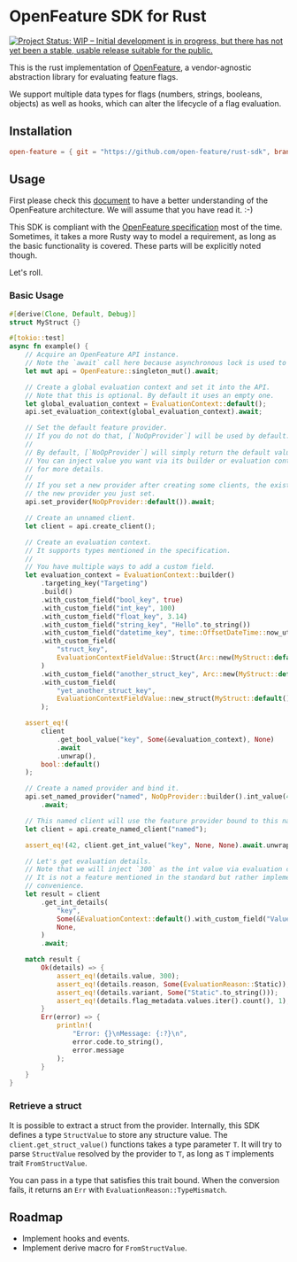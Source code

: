 # OpenFeature SDK for Rust

[![Project Status: WIP – Initial development is in progress, but there has not yet been a stable, usable release suitable for the public.](https://www.repostatus.org/badges/latest/wip.svg)](https://www.repostatus.org/#wip)

This is the rust implementation of [OpenFeature](https://openfeature.dev), a vendor-agnostic abstraction library for evaluating feature flags.

We support multiple data types for flags (numbers, strings, booleans, objects) as well as hooks, which can alter the lifecycle of a flag evaluation.

## Installation

```toml
open-feature = { git = "https://github.com/open-feature/rust-sdk", branch = "main" }
```

## Usage

First please check this [document](https://openfeature.dev/docs/reference/intro) to have a better understanding of the OpenFeature architecture. We will assume that you have read it. :-)

This SDK is compliant with the [OpenFeature specification](https://openfeature.dev/specification/) most of the time. Sometimes, it takes a more Rusty way to model a requirement, as long as the basic functionality is covered. These parts will be explicitly noted though.

Let's roll.

### Basic Usage

```rust
#[derive(Clone, Default, Debug)]
struct MyStruct {}

#[tokio::test]
async fn example() {
    // Acquire an OpenFeature API instance.
    // Note the `await` call here because asynchronous lock is used to guarantee thread safety.
    let mut api = OpenFeature::singleton_mut().await;

    // Create a global evaluation context and set it into the API.
    // Note that this is optional. By default it uses an empty one.
    let global_evaluation_context = EvaluationContext::default();
    api.set_evaluation_context(global_evaluation_context).await;

    // Set the default feature provider.
    // If you do not do that, [`NoOpProvider`] will be used by default.
    //
    // By default, [`NoOpProvider`] will simply return the default value of each type.
    // You can inject value you want via its builder or evaluation context. See its document
    // for more details.
    //
    // If you set a new provider after creating some clients, the existing clients will pick up
    // the new provider you just set.
    api.set_provider(NoOpProvider::default()).await;

    // Create an unnamed client.
    let client = api.create_client();

    // Create an evaluation context.
    // It supports types mentioned in the specification.
    //
    // You have multiple ways to add a custom field.
    let evaluation_context = EvaluationContext::builder()
        .targeting_key("Targeting")
        .build()
        .with_custom_field("bool_key", true)
        .with_custom_field("int_key", 100)
        .with_custom_field("float_key", 3.14)
        .with_custom_field("string_key", "Hello".to_string())
        .with_custom_field("datetime_key", time::OffsetDateTime::now_utc())
        .with_custom_field(
            "struct_key",
            EvaluationContextFieldValue::Struct(Arc::new(MyStruct::default())),
        )
        .with_custom_field("another_struct_key", Arc::new(MyStruct::default()))
        .with_custom_field(
            "yet_another_struct_key",
            EvaluationContextFieldValue::new_struct(MyStruct::default()),
        );

    assert_eq!(
        client
            .get_bool_value("key", Some(&evaluation_context), None)
            .await
            .unwrap(),
        bool::default()
    );

    // Create a named provider and bind it.
    api.set_named_provider("named", NoOpProvider::builder().int_value(42).build())
        .await;

    // This named client will use the feature provider bound to this name.
    let client = api.create_named_client("named");

    assert_eq!(42, client.get_int_value("key", None, None).await.unwrap());

    // Let's get evaluation details.
    // Note that we will inject `300` as the int value via evaluation context.
    // It is not a feature mentioned in the standard but rather implemented for the
    // convenience.
    let result = client
        .get_int_details(
            "key",
            Some(&EvaluationContext::default().with_custom_field("Value", 300)),
            None,
        )
        .await;

    match result {
        Ok(details) => {
            assert_eq!(details.value, 300);
            assert_eq!(details.reason, Some(EvaluationReason::Static));
            assert_eq!(details.variant, Some("Static".to_string()));
            assert_eq!(details.flag_metadata.values.iter().count(), 1);
        }
        Err(error) => {
            println!(
                "Error: {}\nMessage: {:?}\n",
                error.code.to_string(),
                error.message
            );
        }
    }
}
```

### Retrieve a struct

It is possible to extract a struct from the provider. Internally, this SDK defines a type `StructValue` to store any structure value. The `client.get_struct_value()` functions takes a type parameter `T`. It will try to parse `StructValue` resolved by the provider to `T`, as long as `T` implements trait `FromStructValue`.

You can pass in a type that satisfies this trait bound. When the conversion fails, it returns an `Err` with `EvaluationReason::TypeMismatch`.

## Roadmap

* Implement hooks and events.
* Implement derive macro for `FromStructValue`.
